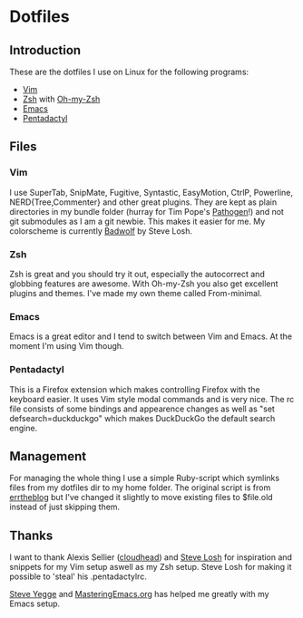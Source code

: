 Dotfiles
========

Introduction
------------

These are the dotfiles I use on Linux for the following programs:

* [Vim](http://www.vim.org)
* [Zsh](http://www.zsh.org) with [Oh-my-Zsh](http://www.github.com/robbyrussell/oh-my-zsh)
* [Emacs](http://www.gnu.org/emacs)
* [Pentadactyl](http://dactyl.sourceforge.net/pentadactyl)

Files
-----

### Vim

I use SuperTab, SnipMate, Fugitive, Syntastic, EasyMotion, CtrlP, Powerline, NERD{Tree,Commenter}
and other great plugins. They are kept as plain directories in my bundle folder
(hurray for Tim Pope's [Pathogen](http://www.github.com/tpope/vim-pathogen)!) and not git submodules as I am a git newbie.
This makes it easier for me. My colorscheme is currently
[Badwolf](http://www.bitbucket.org/sjl/badwolf) by Steve Losh.

### Zsh

Zsh is great and you should try it out, especially the autocorrect and globbing
features are awesome. With Oh-my-Zsh you also get excellent plugins and themes.
I've made my own theme called From-minimal.

### Emacs

Emacs is a great editor and I tend to switch between Vim and Emacs. At the
moment I'm using Vim though.

### Pentadactyl

This is a Firefox extension which makes controlling Firefox with the keyboard
easier. It uses Vim style modal commands and is very nice.
The rc file consists of some bindings and appearence changes as well
as "set defsearch=duckduckgo" which makes DuckDuckGo the default search engine.

Management
----------

For managing the whole thing I use a simple Ruby-script which symlinks files
from my dotfiles dir to my home folder. The original script is from
[errtheblog](http://errtheblog.com/posts/89-huba-huba) but I've changed it slightly to move existing files to
$file.old instead of just skipping them.

Thanks
------
I want to thank Alexis Sellier ([cloudhead](http://www.cloudhead.com)) and [Steve Losh](http://www.stevelosh.com) for inspiration and snippets for my Vim setup aswell as my Zsh setup.
Steve Losh for making it possible to 'steal' his .pentadactylrc.

[Steve Yegge](http://steve-yegge.blogspot.com) and [MasteringEmacs.org](http://masteringemacs.org) has helped me greatly with my Emacs setup.
